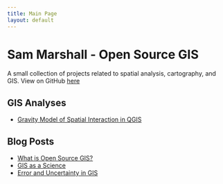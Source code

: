 ```yaml
---
title: Main Page
layout: default
---
```


# Sam Marshall - Open Source GIS
A small collection of projects related to spatial analysis, cartography, and GIS. View on GitHub [here](https://github.com/gsmarshall/gsmarshall.github.io)

## GIS Analyses

- [Gravity Model of Spatial Interaction in QGIS](gravity/gravity.md)


## Blog Posts

- [What is Open Source GIS?](blogs/open-source.md)
- [GIS as a Science](blogs/gis-science.md)
- [Error and Uncertainty in GIS](blogs/error-uncertainty.md)
